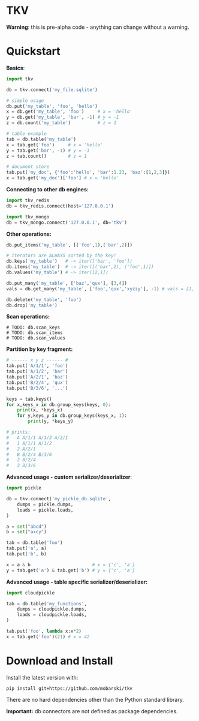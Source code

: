 # TKV

**Warning**: this is pre-alpha code - anything can change without a warning.

# Quickstart

**Basics**:
```python
import tkv

db = tkv.connect('my_file.sqlite')

# simple usage
db.put('my_table', 'foo', 'hello')
x = db.get('my_table', 'foo')     # x = 'hello'
y = db.get('my_table', 'bar', -1) # y = -1
z = db.count('my_table')          # z = 1

# table example
tab = db.table('my_table')
x = tab.get('foo')     # x = 'hello'
y = tab.get('bar', -1) # y = -1
z = tab.count()        # z = 1

# document store
tab.put('my_doc', {'foo':'hello', 'bar':1.23, 'baz':[1,2,3]})
x = tab.get('my_doc')['foo'] # x = 'hello'
``` 

**Connecting to other db engines:**
```python
import tkv_redis
db = tkv_redis.connect(host='127.0.0.1')

import tkv_mongo
db = tkv_mongo.connect('127.0.0.1', db='tkv')
```

**Other operations:**
```python
db.put_items('my_table', [('foo',1),('bar',2)])

# iterators are ALWAYS sorted by the key!
db.keys('my_table')   # -> iter(['bar', 'foo'])
db.items('my_table')  # -> iter([('bar',2), ('foo',1)])
db.values('my_table') # -> iter([2,1])

db.put_many('my_table', ['baz','qux'], [3,4])
vals = db.get_many('my_table', ['foo','qux','xyzzy'], -1) # vals = [1, 4, -1]

db.delete('my_table', 'foo')
db.drop('my_table')
```

**Scan operations:**
```pythons
# TODO: db.scan_keys
# TODO: db.scan_items
# TODO: db.scan_values
```

**Partition by key fragment:**
```python	
# ------ x y z ------ #
tab.put('A/1/1', 'foo')
tab.put('A/1/2', 'bar')
tab.put('A/2/1', 'baz')
tab.put('B/2/4', 'qux')
tab.put('B/3/6', '...')

keys = tab.keys()
for x,keys_x in db.group_keys(keys, 0):
    print(x, *keys_x)
    for y,keys_y in db.group_keys(keys_x, 1):
        print(y, *keys_y)

# prints:
#   A A/1/1 A/1/2 A/2/1
#   1 A/1/1 A/1/2
#   2 A/2/1
#   B B/2/4 B/3/6
#   2 B/2/4
#   3 B/3/6
```

**Advanced usage - custom serializer/deserializer**:
```python
import pickle

db = tkv.connect('my_pickle_db.sqlite',
    dumps = pickle.dumps,
    loads = pickle.loads,
)

a = set("abcd")
b = set("axcy")

tab = db.table('foo')
tab.put('a', a)
tab.put('b', b)

x = a & b                       # x = {'c', 'a'}
y = tab.get('a') & tab.get('b') # y = {'c', 'a'}

```

**Advanced usage - table specific serializer/deserializer:**
```python
import cloudpickle

tab = db.table('my_functions',
    dumps = cloudpickle.dumps,
    loads = cloudpickle.loads,
)

tab.put('foo', lambda x:x*2)
x = tab.get('foo')(21) # x = 42
```

# Download and Install

Install the latest version with:
```
pip install git+https://github.com/mobarski/tkv
```

There are no hard dependencies other than the Python standard library.

**Important:** db connectors are not defined as package dependencies.
